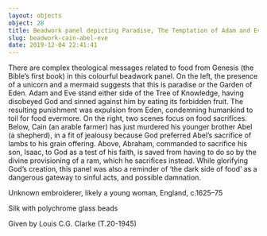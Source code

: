 ```yaml
---
layout: objects
object: 28
title: Beadwork panel depicting Paradise, The Temptation of Adam and Eve, Cain killing Abel, and The Sacrifice of Isaac
slug: beadwork-cain-abel-eve
date: 2019-12-04 22:41:41
---
```

There are complex theological messages related to food from Genesis (the Bible’s first book) in this colourful beadwork panel. On the left, the presence of a unicorn and a mermaid suggests that this is paradise or the Garden of Eden. Adam and Eve stand either side of the Tree of Knowledge, having disobeyed God and sinned against him by eating its forbidden fruit. The resulting punishment was expulsion from Eden, condemning humankind to toil for food evermore.  On the right, two scenes focus on food sacrifices. Below, Cain (an arable farmer) has just murdered his younger brother Abel  (a shepherd), in a fit of jealousy because God preferred Abel’s sacrifice of lambs to his grain offering. Above, Abraham, commanded to sacrifice his son, Isaac, to God as a test of  his faith, is saved from having to do so by the divine provisioning of a ram, which he sacrifices instead. While glorifying God’s creation, this panel was also a reminder of ‘the dark side of food’ as a dangerous gateway to sinful acts, and possible damnation.  

Unknown embroiderer, likely a young woman, England, c.1625–75  

Silk with polychrome glass beads  

Given by Louis C.G. Clarke (T.20-1945)
